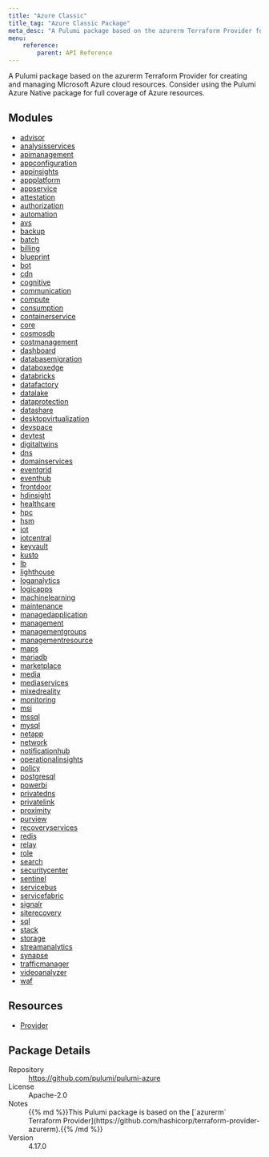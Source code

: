 ```yaml
---
title: "Azure Classic"
title_tag: "Azure Classic Package"
meta_desc: "A Pulumi package based on the azurerm Terraform Provider for creating and managing Microsoft Azure cloud resources. Consider using the Pulumi Azure Native package for full coverage of Azure resources."
menu:
    reference:
        parent: API Reference
---
```


<!-- WARNING: this file was generated by Pulumi Docs Generator. -->
<!-- Do not edit by hand unless you're certain you know what you are doing! -->

A Pulumi package based on the azurerm Terraform Provider for creating and managing Microsoft Azure cloud resources. Consider using the Pulumi Azure Native package for full coverage of Azure resources.

<h2 id="modules">Modules</h2>
<ul class="api">
    <li><a href="advisor/" title="advisor"><span class="symbol module"></span>advisor</a></li>
    <li><a href="analysisservices/" title="analysisservices"><span class="symbol module"></span>analysisservices</a></li>
    <li><a href="apimanagement/" title="apimanagement"><span class="symbol module"></span>apimanagement</a></li>
    <li><a href="appconfiguration/" title="appconfiguration"><span class="symbol module"></span>appconfiguration</a></li>
    <li><a href="appinsights/" title="appinsights"><span class="symbol module"></span>appinsights</a></li>
    <li><a href="appplatform/" title="appplatform"><span class="symbol module"></span>appplatform</a></li>
    <li><a href="appservice/" title="appservice"><span class="symbol module"></span>appservice</a></li>
    <li><a href="attestation/" title="attestation"><span class="symbol module"></span>attestation</a></li>
    <li><a href="authorization/" title="authorization"><span class="symbol module"></span>authorization</a></li>
    <li><a href="automation/" title="automation"><span class="symbol module"></span>automation</a></li>
    <li><a href="avs/" title="avs"><span class="symbol module"></span>avs</a></li>
    <li><a href="backup/" title="backup"><span class="symbol module"></span>backup</a></li>
    <li><a href="batch/" title="batch"><span class="symbol module"></span>batch</a></li>
    <li><a href="billing/" title="billing"><span class="symbol module"></span>billing</a></li>
    <li><a href="blueprint/" title="blueprint"><span class="symbol module"></span>blueprint</a></li>
    <li><a href="bot/" title="bot"><span class="symbol module"></span>bot</a></li>
    <li><a href="cdn/" title="cdn"><span class="symbol module"></span>cdn</a></li>
    <li><a href="cognitive/" title="cognitive"><span class="symbol module"></span>cognitive</a></li>
    <li><a href="communication/" title="communication"><span class="symbol module"></span>communication</a></li>
    <li><a href="compute/" title="compute"><span class="symbol module"></span>compute</a></li>
    <li><a href="consumption/" title="consumption"><span class="symbol module"></span>consumption</a></li>
    <li><a href="containerservice/" title="containerservice"><span class="symbol module"></span>containerservice</a></li>
    <li><a href="core/" title="core"><span class="symbol module"></span>core</a></li>
    <li><a href="cosmosdb/" title="cosmosdb"><span class="symbol module"></span>cosmosdb</a></li>
    <li><a href="costmanagement/" title="costmanagement"><span class="symbol module"></span>costmanagement</a></li>
    <li><a href="dashboard/" title="dashboard"><span class="symbol module"></span>dashboard</a></li>
    <li><a href="databasemigration/" title="databasemigration"><span class="symbol module"></span>databasemigration</a></li>
    <li><a href="databoxedge/" title="databoxedge"><span class="symbol module"></span>databoxedge</a></li>
    <li><a href="databricks/" title="databricks"><span class="symbol module"></span>databricks</a></li>
    <li><a href="datafactory/" title="datafactory"><span class="symbol module"></span>datafactory</a></li>
    <li><a href="datalake/" title="datalake"><span class="symbol module"></span>datalake</a></li>
    <li><a href="dataprotection/" title="dataprotection"><span class="symbol module"></span>dataprotection</a></li>
    <li><a href="datashare/" title="datashare"><span class="symbol module"></span>datashare</a></li>
    <li><a href="desktopvirtualization/" title="desktopvirtualization"><span class="symbol module"></span>desktopvirtualization</a></li>
    <li><a href="devspace/" title="devspace"><span class="symbol module"></span>devspace</a></li>
    <li><a href="devtest/" title="devtest"><span class="symbol module"></span>devtest</a></li>
    <li><a href="digitaltwins/" title="digitaltwins"><span class="symbol module"></span>digitaltwins</a></li>
    <li><a href="dns/" title="dns"><span class="symbol module"></span>dns</a></li>
    <li><a href="domainservices/" title="domainservices"><span class="symbol module"></span>domainservices</a></li>
    <li><a href="eventgrid/" title="eventgrid"><span class="symbol module"></span>eventgrid</a></li>
    <li><a href="eventhub/" title="eventhub"><span class="symbol module"></span>eventhub</a></li>
    <li><a href="frontdoor/" title="frontdoor"><span class="symbol module"></span>frontdoor</a></li>
    <li><a href="hdinsight/" title="hdinsight"><span class="symbol module"></span>hdinsight</a></li>
    <li><a href="healthcare/" title="healthcare"><span class="symbol module"></span>healthcare</a></li>
    <li><a href="hpc/" title="hpc"><span class="symbol module"></span>hpc</a></li>
    <li><a href="hsm/" title="hsm"><span class="symbol module"></span>hsm</a></li>
    <li><a href="iot/" title="iot"><span class="symbol module"></span>iot</a></li>
    <li><a href="iotcentral/" title="iotcentral"><span class="symbol module"></span>iotcentral</a></li>
    <li><a href="keyvault/" title="keyvault"><span class="symbol module"></span>keyvault</a></li>
    <li><a href="kusto/" title="kusto"><span class="symbol module"></span>kusto</a></li>
    <li><a href="lb/" title="lb"><span class="symbol module"></span>lb</a></li>
    <li><a href="lighthouse/" title="lighthouse"><span class="symbol module"></span>lighthouse</a></li>
    <li><a href="loganalytics/" title="loganalytics"><span class="symbol module"></span>loganalytics</a></li>
    <li><a href="logicapps/" title="logicapps"><span class="symbol module"></span>logicapps</a></li>
    <li><a href="machinelearning/" title="machinelearning"><span class="symbol module"></span>machinelearning</a></li>
    <li><a href="maintenance/" title="maintenance"><span class="symbol module"></span>maintenance</a></li>
    <li><a href="managedapplication/" title="managedapplication"><span class="symbol module"></span>managedapplication</a></li>
    <li><a href="management/" title="management"><span class="symbol module"></span>management</a></li>
    <li><a href="managementgroups/" title="managementgroups"><span class="symbol module"></span>managementgroups</a></li>
    <li><a href="managementresource/" title="managementresource"><span class="symbol module"></span>managementresource</a></li>
    <li><a href="maps/" title="maps"><span class="symbol module"></span>maps</a></li>
    <li><a href="mariadb/" title="mariadb"><span class="symbol module"></span>mariadb</a></li>
    <li><a href="marketplace/" title="marketplace"><span class="symbol module"></span>marketplace</a></li>
    <li><a href="media/" title="media"><span class="symbol module"></span>media</a></li>
    <li><a href="mediaservices/" title="mediaservices"><span class="symbol module"></span>mediaservices</a></li>
    <li><a href="mixedreality/" title="mixedreality"><span class="symbol module"></span>mixedreality</a></li>
    <li><a href="monitoring/" title="monitoring"><span class="symbol module"></span>monitoring</a></li>
    <li><a href="msi/" title="msi"><span class="symbol module"></span>msi</a></li>
    <li><a href="mssql/" title="mssql"><span class="symbol module"></span>mssql</a></li>
    <li><a href="mysql/" title="mysql"><span class="symbol module"></span>mysql</a></li>
    <li><a href="netapp/" title="netapp"><span class="symbol module"></span>netapp</a></li>
    <li><a href="network/" title="network"><span class="symbol module"></span>network</a></li>
    <li><a href="notificationhub/" title="notificationhub"><span class="symbol module"></span>notificationhub</a></li>
    <li><a href="operationalinsights/" title="operationalinsights"><span class="symbol module"></span>operationalinsights</a></li>
    <li><a href="policy/" title="policy"><span class="symbol module"></span>policy</a></li>
    <li><a href="postgresql/" title="postgresql"><span class="symbol module"></span>postgresql</a></li>
    <li><a href="powerbi/" title="powerbi"><span class="symbol module"></span>powerbi</a></li>
    <li><a href="privatedns/" title="privatedns"><span class="symbol module"></span>privatedns</a></li>
    <li><a href="privatelink/" title="privatelink"><span class="symbol module"></span>privatelink</a></li>
    <li><a href="proximity/" title="proximity"><span class="symbol module"></span>proximity</a></li>
    <li><a href="purview/" title="purview"><span class="symbol module"></span>purview</a></li>
    <li><a href="recoveryservices/" title="recoveryservices"><span class="symbol module"></span>recoveryservices</a></li>
    <li><a href="redis/" title="redis"><span class="symbol module"></span>redis</a></li>
    <li><a href="relay/" title="relay"><span class="symbol module"></span>relay</a></li>
    <li><a href="role/" title="role"><span class="symbol module"></span>role</a></li>
    <li><a href="search/" title="search"><span class="symbol module"></span>search</a></li>
    <li><a href="securitycenter/" title="securitycenter"><span class="symbol module"></span>securitycenter</a></li>
    <li><a href="sentinel/" title="sentinel"><span class="symbol module"></span>sentinel</a></li>
    <li><a href="servicebus/" title="servicebus"><span class="symbol module"></span>servicebus</a></li>
    <li><a href="servicefabric/" title="servicefabric"><span class="symbol module"></span>servicefabric</a></li>
    <li><a href="signalr/" title="signalr"><span class="symbol module"></span>signalr</a></li>
    <li><a href="siterecovery/" title="siterecovery"><span class="symbol module"></span>siterecovery</a></li>
    <li><a href="sql/" title="sql"><span class="symbol module"></span>sql</a></li>
    <li><a href="stack/" title="stack"><span class="symbol module"></span>stack</a></li>
    <li><a href="storage/" title="storage"><span class="symbol module"></span>storage</a></li>
    <li><a href="streamanalytics/" title="streamanalytics"><span class="symbol module"></span>streamanalytics</a></li>
    <li><a href="synapse/" title="synapse"><span class="symbol module"></span>synapse</a></li>
    <li><a href="trafficmanager/" title="trafficmanager"><span class="symbol module"></span>trafficmanager</a></li>
    <li><a href="videoanalyzer/" title="videoanalyzer"><span class="symbol module"></span>videoanalyzer</a></li>
    <li><a href="waf/" title="waf"><span class="symbol module"></span>waf</a></li>
</ul>

<h2 id="resources">Resources</h2>
<ul class="api">
    <li><a href="provider" title="Provider"><span class="symbol resource"></span>Provider</a></li>
</ul>

<h2 id="package-details">Package Details</h2>
<dl class="package-details">
	<dt>Repository</dt>
	<dd><a href="https://github.com/pulumi/pulumi-azure">https://github.com/pulumi/pulumi-azure</a></dd>
	<dt>License</dt>
	<dd>Apache-2.0</dd>
	<dt>Notes</dt>
	<dd>{{% md %}}This Pulumi package is based on the [`azurerm` Terraform Provider](https://github.com/hashicorp/terraform-provider-azurerm).{{% /md %}}</dd>
	<dt>Version</dt>
	<dd>4.17.0</dd>
</dl>

